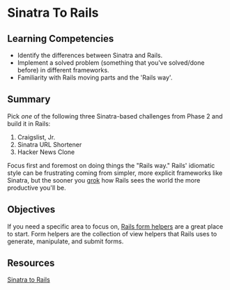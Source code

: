 # Sinatra To Rails

## Learning Competencies
- Identify the differences between Sinatra and Rails.
- Implement a solved problem (something that you've solved/done before) in different frameworks.
- Familiarity with Rails moving parts and the 'Rails way'.

## Summary

Pick *one* of the following three Sinatra-based challenges from Phase 2 and build it in Rails:

1. Craigslist, Jr.
2. Sinatra URL Shortener
3. Hacker News Clone

Focus first and foremost on doing things the "Rails way."  Rails' idiomatic style can be frustrating coming from simpler, more explicit frameworks like Sinatra, but the sooner you [grok](http://en.wikipedia.org/wiki/Grok) how Rails sees the world the more productive you'll be.

## Objectives

If you need a specific area to focus on, [Rails form helpers](http://guides.rubyonrails.org/form_helpers.html) are a great place to start.  Form helpers are the collection of view helpers that Rails uses to generate, manipulate, and submit forms.

## Resources
[Sinatra to Rails](https://gist.github.com/keithtom/2956bfa3c603e21e6b6c)

